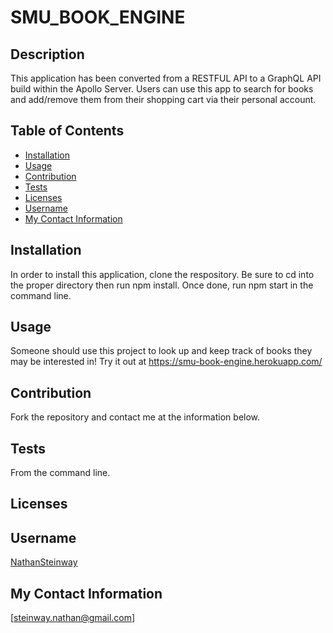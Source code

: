 # SMU_BOOK_ENGINE
  ## Description
This application has been converted from a RESTFUL API to a GraphQL API build within the Apollo Server. Users can use this app to search for books and add/remove them from their shopping cart via their personal account.

  ## Table of Contents

  * [Installation](#Installation)
  * [Usage](#Usage)
  * [Contribution](#Contribution)
  * [Tests](#Tests)
  * [Licenses](#Licenses)
  * [Username](#Username)
  * [My Contact Information](#My-Contact-Information)

  ## Installation
In order to install this application, clone the respository. Be sure to cd into the proper directory then run npm install. Once done, run npm start in the command line.
  ## Usage
Someone should use this project to look up and keep track of books they may be interested in! Try it out at https://smu-book-engine.herokuapp.com/
  ## Contribution
Fork the repository and contact me at the information below.
  ## Tests
From the command line.
  ## Licenses



  ## Username
[NathanSteinway](https://www.github.com/NathanSteinway)
  ## My Contact Information
[steinway.nathan@gmail.com]